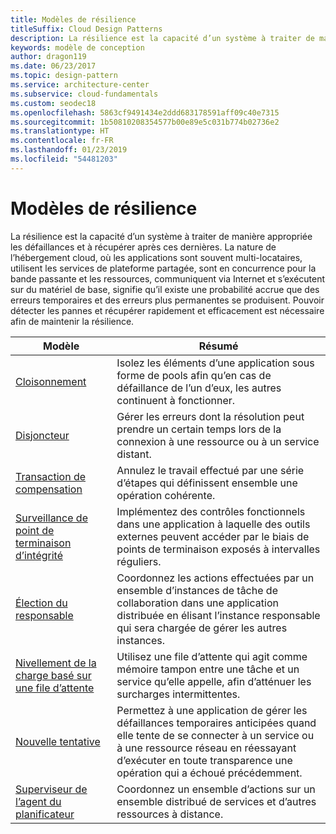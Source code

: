 ```yaml
---
title: Modèles de résilience
titleSuffix: Cloud Design Patterns
description: La résilience est la capacité d’un système à traiter de manière appropriée les défaillances et à récupérer après ces dernières. La nature de l’hébergement cloud, où les applications sont souvent multi-locataires, utilisent les services de plateforme partagée, sont en concurrence pour la bande passante et les ressources, communiquent via Internet et s’exécutent sur du matériel de base, signifie qu’il existe une probabilité accrue que des erreurs temporaires et des erreurs plus permanentes se produisent. Pouvoir détecter les pannes et récupérer rapidement et efficacement est nécessaire afin de maintenir la résilience.
keywords: modèle de conception
author: dragon119
ms.date: 06/23/2017
ms.topic: design-pattern
ms.service: architecture-center
ms.subservice: cloud-fundamentals
ms.custom: seodec18
ms.openlocfilehash: 5863cf9491434e2ddd683178591aff09c40e7315
ms.sourcegitcommit: 1b50810208354577b00e89e5c031b774b02736e2
ms.translationtype: HT
ms.contentlocale: fr-FR
ms.lasthandoff: 01/23/2019
ms.locfileid: "54481203"
---
```

# <a name="resiliency-patterns"></a>Modèles de résilience

La résilience est la capacité d’un système à traiter de manière appropriée les défaillances et à récupérer après ces dernières. La nature de l’hébergement cloud, où les applications sont souvent multi-locataires, utilisent les services de plateforme partagée, sont en concurrence pour la bande passante et les ressources, communiquent via Internet et s’exécutent sur du matériel de base, signifie qu’il existe une probabilité accrue que des erreurs temporaires et des erreurs plus permanentes se produisent. Pouvoir détecter les pannes et récupérer rapidement et efficacement est nécessaire afin de maintenir la résilience.

|                            Modèle                             |                                                                                                      Résumé                                                                                                       |
|----------------------------------------------------------------|--------------------------------------------------------------------------------------------------------------------------------------------------------------------------------------------------------------------|
|                   [Cloisonnement](../bulkhead.md)                   |                                                     Isolez les éléments d’une application sous forme de pools afin qu’en cas de défaillance de l’un d’eux, les autres continuent à fonctionner.                                                      |
|            [Disjoncteur](../circuit-breaker.md)            |                                                  Gérer les erreurs dont la résolution peut prendre un certain temps lors de la connexion à une ressource ou à un service distant.                                                   |
|   [Transaction de compensation](../compensating-transaction.md)   |                                                      Annulez le travail effectué par une série d’étapes qui définissent ensemble une opération cohérente.                                                       |
| [Surveillance de point de terminaison d’intégrité](../health-endpoint-monitoring.md) |                                            Implémentez des contrôles fonctionnels dans une application à laquelle des outils externes peuvent accéder par le biais de points de terminaison exposés à intervalles réguliers.                                            |
|            [Élection du responsable](../leader-election.md)            | Coordonnez les actions effectuées par un ensemble d’instances de tâche de collaboration dans une application distribuée en élisant l’instance responsable qui sera chargée de gérer les autres instances. |
|  [Nivellement de la charge basé sur une file d’attente](../queue-based-load-leveling.md)  |                                            Utilisez une file d’attente qui agit comme mémoire tampon entre une tâche et un service qu’elle appelle, afin d’atténuer les surcharges intermittentes.                                             |
|                      [Nouvelle tentative](../retry.md)                      |             Permettez à une application de gérer les défaillances temporaires anticipées quand elle tente de se connecter à un service ou à une ressource réseau en réessayant d’exécuter en toute transparence une opération qui a échoué précédemment.             |
| [Superviseur de l’agent du planificateur](../scheduler-agent-supervisor.md) |                                                            Coordonnez un ensemble d’actions sur un ensemble distribué de services et d’autres ressources à distance.                                                            |